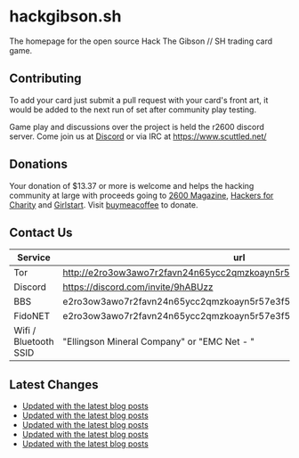 # hackgibson.sh
The homepage for the open source Hack The Gibson // SH trading card game.


## Contributing

To add your card just submit a pull request with your card's front art, it would be added to the next run of set after community play testing.

Game play and discussions over the project is held the r2600 discord server. Come join us at [Discord](https://discord.com/invite/9hABUzz) or via IRC at https://www.scuttled.net/


## Donations

Your donation of $13.37 or more is welcome and helps the hacking community at large with proceeds going to [2600 Magazine](https://2600.com/), [Hackers for Charity](https://hackersforcharity.org) and [Girlstart](https://girlstart.org).  Visit [buymeacoffee](https://www.buymeacoffee.com/hackgibson.sh) to donate.


## Contact Us

Service | url
-|-
Tor | http://e2ro3ow3awo7r2favn24n65ycc2qmzkoayn5r57e3f56nvjwdcgg32ad.onion
Discord | https://discord.com/invite/9hABUzz
BBS | e2ro3ow3awo7r2favn24n65ycc2qmzkoayn5r57e3f56nvjwdcgg32ad.onion:23
FidoNET | e2ro3ow3awo7r2favn24n65ycc2qmzkoayn5r57e3f56nvjwdcgg32ad.onion:24554
Wifi / Bluetooth SSID | "Ellingson Mineral Company" or "EMC Net - <fidonet address>"

## Latest Changes
<!-- BLOG-POST-LIST:START -->
- [Updated with the latest blog posts](https://github.com/DFW2600/hackgibson.sh/commit/a2b19192ebe8295b01e8dcf2a98fcb7ebbecd3a2)
- [Updated with the latest blog posts](https://github.com/DFW2600/hackgibson.sh/commit/6c04bcda8546ca21cf742ea08ea4bc169bf35f3c)
- [Updated with the latest blog posts](https://github.com/DFW2600/hackgibson.sh/commit/d8706b89e4e33f5557e78c06431f7b921c53904f)
- [Updated with the latest blog posts](https://github.com/DFW2600/hackgibson.sh/commit/ff1c7b001b45ed93fcb96486edefa39f203dc7c3)
- [Updated with the latest blog posts](https://github.com/DFW2600/hackgibson.sh/commit/80278d2f498ad11fc480e2e889ec008397d9bcbf)
<!-- BLOG-POST-LIST:END -->
